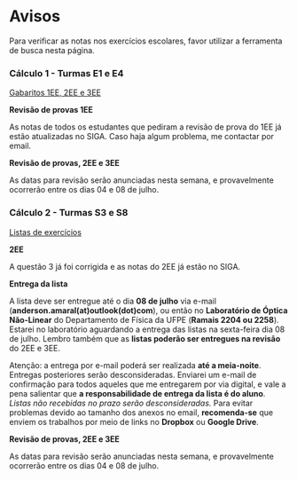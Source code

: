 Avisos
======

Para verificar as notas nos exercícios escolares, favor utilizar a ferramenta de busca nesta página.

### Cálculo 1 - Turmas E1 e E4

[Gabaritos 1EE, 2EE e 3EE](https://www.dropbox.com/sh/ju5qcdxwuz8nivq/AAA4laosfFzECjY149tI8dAca?dl=0)

**Revisão de provas 1EE**

As notas de todos os estudantes que pediram a revisão de prova do 1EE já estão atualizadas no SIGA.
Caso haja algum problema, me contactar por email.

**Revisão de provas, 2EE e 3EE**

As datas para revisão serão anunciadas nesta semana,
e provavelmente ocorrerão entre os dias 04 e 08 de julho.

### Cálculo 2 - Turmas S3 e S8

[Listas de exercícios](https://www.dropbox.com/sh/juqrsd47xf63qz0/AACCnX-PtEYlWg1SrsuxZIL9a?dl=0)

**2EE**

A questão 3 já foi corrigida e as notas do 2EE já estão no SIGA.

**Entrega da lista**

A lista deve ser entregue até o dia **08 de julho** via e-mail (**anderson.amaral(at)outlook(dot)com**),
ou então no **Laboratório de Óptica Não-Linear** do Departamento de Física da UFPE (**Ramais 2204 ou 2258**).
Estarei no laboratório aguardando a entrega das listas na sexta-feira dia 08 de julho. Lembro também que as 
**listas poderão ser entregues na revisão** do 2EE e 3EE.

Atenção: a entrega por e-mail poderá ser realizada **até a meia-noite**. Entregas posteriores serão
desconsideradas. Enviarei um e-mail de confirmação para todos aqueles que me entregarem por via
digital, e vale a pena salientar que **a responsabilidade de entrega da lista é do aluno**. *Listas não recebidas no prazo serão desconsideradas.* Para evitar problemas devido ao tamanho dos anexos no email, **recomenda-se** que enviem os trabalhos por meio de links no **Dropbox** ou **Google Drive**.

**Revisão de provas, 2EE e 3EE**

As datas para revisão serão anunciadas nesta semana,
e provavelmente ocorrerão entre os dias 04 e 08 de julho.
